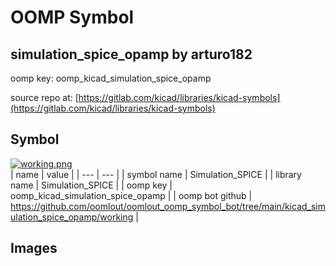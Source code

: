 # OOMP Symbol  
## simulation_spice_opamp  by arturo182  
  
oomp key: oomp_kicad_simulation_spice_opamp  
  
source repo at: [https://gitlab.com/kicad/libraries/kicad-symbols](https://gitlab.com/kicad/libraries/kicad-symbols)  
## Symbol  
  
[![working.png](working_600.png)](working.png)  
| name | value | 
| --- | --- | 
| symbol name | Simulation_SPICE | 
| library name | Simulation_SPICE | 
| oomp key | oomp_kicad_simulation_spice_opamp | 
| oomp bot github | https://github.com/oomlout/oomlout_oomp_symbol_bot/tree/main/kicad_simulation_spice_opamp/working | 
## Images  
